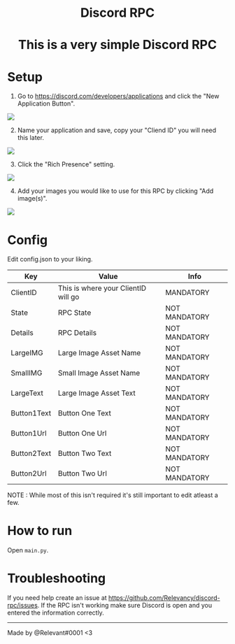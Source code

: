 <h1 align="center">Discord RPC<h1>
<h1 align="center">This is a very simple Discord RPC<h1>

# Setup
  
1. Go to https://discord.com/developers/applications and click the "New Application Button".
  <img src="https://cdn.discordapp.com/attachments/959323709087297586/987888732931772496/unknown.png"/>
  
2. Name your application and save, copy your "Cliend ID" you will need this later.
  <img src="https://cdn.discordapp.com/attachments/959323709087297586/987891053677907979/unknown.png"/>
  
3. Click the "Rich Presence" setting.
  <img src="https://cdn.discordapp.com/attachments/959323709087297586/987891603081400402/unknown.png"/>
  
4. Add your images you would like to use for this RPC by clicking "Add image(s)".
  <img src="https://cdn.discordapp.com/attachments/959323709087297586/987892254029021245/unknown.png"/>
  
 # Config
 
Edit config.json to your liking.
  
| Key | Value | Info |
| ------ | ------ | ------ |
| ClientID | This is where your ClientID will go | MANDATORY |
| State | RPC State | NOT MANDATORY |
| Details | RPC Details | NOT MANDATORY |
| LargeIMG | Large Image Asset Name | NOT MANDATORY |
| SmallIMG | Small Image Asset Name | NOT MANDATORY |
| LargeText | Large Image Asset Text | NOT MANDATORY |
| Button1Text | Button One Text | NOT MANDATORY |
| Button1Url | Button One Url | NOT MANDATORY |
| Button2Text | Button Two Text | NOT MANDATORY |
| Button2Url | Button Two Url | NOT MANDATORY |
  
NOTE : While most of this isn't required it's still important to edit atleast a few.

  
# How to run
  
Open `main.py`.
  
# Troubleshooting

If you need help create an issue at https://github.com/ReIevancy/discord-rpc/issues.
If the RPC isn't working make sure Discord is open and you entered the information correctly.

---
Made by @Relevant#0001 <3
  
  
